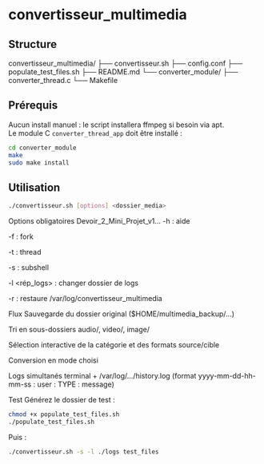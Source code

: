 # convertisseur_multimedia

## Structure
convertisseur_multimedia/
├── convertisseur.sh
├── config.conf
├── populate_test_files.sh
├── README.md
└── converter_module/
├── converter_thread.c
└── Makefile



## Prérequis  
Aucun install manuel : le script installera ffmpeg si besoin via apt.  
Le module C `converter_thread_app` doit être installé :

```bash
cd converter_module
make
sudo make install
```

## Utilisation
```bash
./convertisseur.sh [options] <dossier_media>
```

Options obligatoires Devoir_2_Mini_Projet_v1…
-h : aide

-f : fork

-t : thread

-s : subshell

-l <rép_logs> : changer dossier de logs

-r : restaure /var/log/convertisseur_multimedia

Flux
Sauvegarde du dossier original ($HOME/multimedia_backup/...)

Tri en sous-dossiers audio/, video/, image/

Sélection interactive de la catégorie et des formats source/cible

Conversion en mode choisi

Logs simultanés terminal + /var/log/.../history.log (format yyyy-mm-dd-hh-mm-ss : user : TYPE : message) 

Test
Générez le dossier de test :

```bash
chmod +x populate_test_files.sh
./populate_test_files.sh
```

Puis :

```bash
./convertisseur.sh -s -l ./logs test_files
```